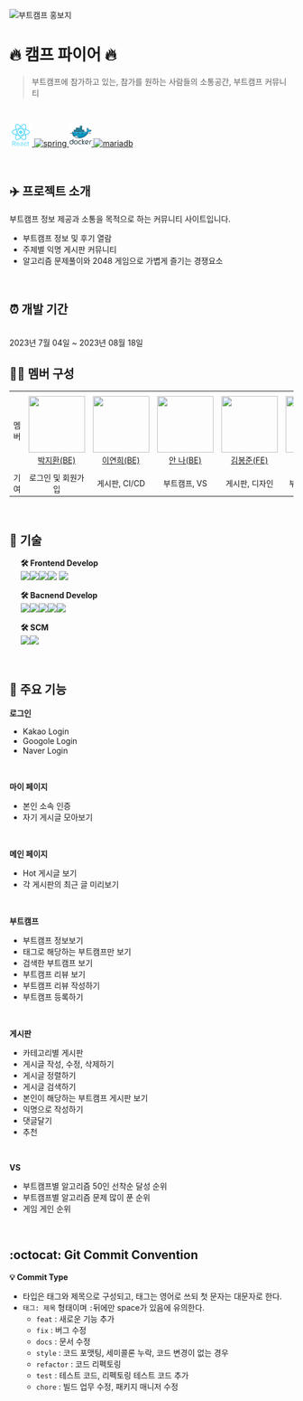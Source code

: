 ![부트캠프 홍보지](https://github.com/BootCampFire/.github/assets/99172832/fca4f7fd-2f14-425f-97d5-5d5c6c98328a)



# 🔥 캠프 파이어 🔥
> 부트캠프에 참가하고 있는, 참가를 원하는 사람들의 소통공간, 부트캠프 커뮤니티 
<br>
<p align="left">  <a href="https://reactjs.org/" target="_blank" rel="noreferrer"> <img src="https://raw.githubusercontent.com/devicons/devicon/master/icons/react/react-original-wordmark.svg" alt="react" width="40" height="40"/> </a> <a href="https://spring.io/" target="_blank" rel="noreferrer"> <img src="https://www.vectorlogo.zone/logos/springio/springio-icon.svg" alt="spring" width="40" height="40"/> </a><a href="https://www.docker.com/" target="_blank" rel="noreferrer"> <img src="https://raw.githubusercontent.com/devicons/devicon/master/icons/docker/docker-original-wordmark.svg" alt="docker" width="40" height="40"/> </a> <a href="https://mariadb.org/" target="_blank" rel="noreferrer"> <img src="https://www.vectorlogo.zone/logos/mariadb/mariadb-icon.svg" alt="mariadb" width="40" height="40"/> </a> </p>
<!-- ### 🔗라이브
[We-ling.site](We-ling.site)   -->
<br>

## ✈️ 프로젝트 소개
부트캠프 정보 제공과 소통을 목적으로 하는 커뮤니티 사이트입니다.
- 부트캠프 정보 및 후기 열람
- 주제별 익명 게시판 커뮤니티
- 알고리즘 문제풀이와 2048 게임으로 가볍게 즐기는 경쟁요소

<br>

## ⏰ 개발 기간
<br>
2023년 7월 04일 ~ 2023년 08월 18일

<br>

## 👩‍💻 멤버 구성
<table>
    <tr height="140px">
        <td align="center" width="130px">
            멤버
      </td>
      <td align="center" width="130px">
        <a href="https://github.com/mycook3"><img height="100px" width="100px" src="https://avatars.githubusercontent.com/u/45381384?v=4"/></a>
            <br />
            <a href="https://github.com/mycook3">박지환(BE)</a>
      </td>
       <td align="center" width="130px">
        <a href="https://github.com/yeonx"><img height="100px" width="100px" src="https://avatars.githubusercontent.com/u/71878202?v=4"/></a>
            <br />
            <a href="https://github.com/yeonx">이연희(BE)</a>
      </td> <td align="center" width="130px">
        <a href="https://github.com/An0401na"><img height="100px" width="100px" src="https://avatars.githubusercontent.com/u/99172832?v=4"/></a>
            <br />
            <a href="https://github.com/An0401na">안 나(BE)</a>
      </td>
      <td align="center" width="130px">
        <a href="https://github.com/hehezune"><img height="100px" width="100px" src="https://avatars.githubusercontent.com/u/108918495?v=4"/></a>
            <br />
            <a href="https://github.com/hehezune">김봉준(FE)</a>
      </td>
       <td align="center" width="130px">
        <a href="https://github.com/sulogc"><img height="100px" width="100px" src="https://avatars.githubusercontent.com/u/28620037?v=4"/></a>
            <br />
            <a href="https://github.com/sulogc">임수형(FE)</a>
      </td> <td align="center" width="130px">
        <a href="https://github.com/kcrikana"><img height="100px" width="100px" src="https://avatars.githubusercontent.com/u/83369769?v=4"/></a>
            <br />
            <a href="https://github.com/kcrikana">김민범(FE)</a>
      </td>
     <tr/>
    <tr>
        <td align="center" width="130px">
            기여
      </td>
       <td align="center" width="130px">
           로그인 및 회원가입
       </td>
       <td align="center" width="130px">
         게시판, CI/CD
       </td>
       <td align="center" width="130px">
         부트캠프, VS
       </td>
       <td align="center" width="130px">
         게시판, 디자인
       </td>
       <td align="center" width="130px">
         부트캠프, DBA
       </td>
       <td align="center" width="130px">
         메인, 로그인 및 회원가입
       </td>
    </tr>
</table>

<br>

## 📌 기술
&nbsp;&nbsp;&nbsp;&nbsp; **🛠 Frontend Develop** <br>
&nbsp;&nbsp;&nbsp;&nbsp;&nbsp;<img src="https://img.shields.io/badge/Typescript-3178C6?style=flat-square&logo=Typescript&logoColor=white"/><img src="https://img.shields.io/badge/React-61DAFB?style=flat-square&logo=React&logoColor=black"/><img src="https://img.shields.io/badge/HTML5-E34F26?style=flat-square&logo=html5&logoColor=white"/><img src="https://img.shields.io/badge/CSS3-1572B6?style=flat-square&logo=css3&logoColor=white"/>
<img src="https://img.shields.io/badge/Redux-1572B6?style=flat-square&logo=redux&logoColor=white"/>


&nbsp;&nbsp;&nbsp;&nbsp; **🛠 Bacnend Develop** <br>
&nbsp;&nbsp;&nbsp;&nbsp;&nbsp;<img src="https://img.shields.io/badge/java-007396?style=flat-square&logo=java&logoColor=white"/><img src="https://img.shields.io/badge/Spring-6DB33F?style=flat-square&logo=Spring&logoColor=white"/><img src="https://img.shields.io/badge/Spring Boot-6DB33F?style=flat-square&logo=Spring Boot&logoColor=yellow"/><img src="https://img.shields.io/badge/MariaDB-003545?style=flat-square&logo=mariaDB&logoColor=white"/><img src="https://img.shields.io/badge/Postman-FF6C37?style=flat-square&logo=Postman&logoColor=white"/><br>

&nbsp;&nbsp;&nbsp;&nbsp; **🛠 SCM** <br>
&nbsp;&nbsp;&nbsp;&nbsp;&nbsp;<img src="https://img.shields.io/badge/Git-F05032?style=flat-square&logo=git&logoColor=white"/><img src="https://img.shields.io/badge/Amazon AWS-232F3E?style=flat-square&logo=amazonaws&logoColor=white"/>



<!--### 📌 기술 선택 이유 [ - 상세보기](https://github.com/jtheeeeee/we_are_traveling/wiki/%EA%B8%B0%EC%88%A0-%EC%84%A0%ED%83%9D-%EC%9D%B4%EC%9C%A0)-->

<br>

## 📌 주요 기능
**로그인**
- Kakao Login
- Googole Login
- Naver Login
<br>

**마이 페이지**
- 본인 소속 인증
- 자기 게시글 모아보기
<br>

**메인 페이지**
- Hot 게시글 보기
- 각 게시판의 최근 글 미리보기
<br>

**부트캠프**
- 부트캠프 정보보기
- 태그로 해당하는 부트캠프만 보기
- 검색한 부트캠프 보기
- 부트캠프 리뷰 보기
- 부트캠프 리뷰 작성하기
- 부트캠프 등록하기
<br>

**게시판**
- 카테고리별 게시판
- 게시글 작성, 수정, 삭제하기
- 게시글 정렬하기
- 게시글 검색하기
- 본인이 해당하는 부트캠프 게시판 보기
- 익명으로 작성하기
- 댓글달기
- 추천
<br>

**VS**
- 부트캠프별 알고리즘 50인 선착순 달성 순위
- 부트캠프별 알고리즘 문제 많이 푼 순위
- 게임 게인 순위
<br>

## :octocat: Git Commit Convention
**:bulb: Commit Type**
- 타입은 태그와 제목으로 구성되고, 태그는 영어로 쓰되 첫 문자는 대문자로 한다.
- `태그: 제목` 형태이며 `:`뒤에만 space가 있음에 유의한다.
    - `feat`  :  새로운 기능 추가
    - `fix`  :  버그 수정
    - `docs`  : 문서 수정
    - `style`  :  코드 포맷팅, 세미콜론 누락, 코드 변경이 없는 경우
    - `refactor`  :  코드 리펙토링
    - `test`  :  테스트 코드, 리펙토링 테스트 코드 추가
    - `chore`  :  빌드 업무 수정, 패키지 매니저 수정
 

<!--### 📌 문제 해결! [ - 상세보기](https://github.com/jtheeeeee/we_are_traveling/wiki/%ED%8A%B8%EB%9F%AC%EB%B8%94-%EC%8A%88%ED%8C%85)-->
